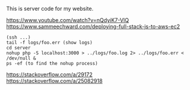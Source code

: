 This is server code for my website.

https://www.youtube.com/watch?v=nQdyiK7-VlQ <br>
https://www.sammeechward.com/deploying-full-stack-js-to-aws-ec2

```
(ssh ...)
tail -f logs/foo.err (show logs)
cd server
nohup php -S localhost:3000 > ../logs/foo.log 2> ../logs/foo.err < /dev/null &
ps -ef (to find the nohup process)
```
https://stackoverflow.com/a/29172 <br>
https://stackoverflow.com/a/25082918
